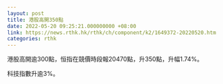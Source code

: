 ```yaml
---
layout: post
title: 港股高開350點
date: 2022-05-20 09:25:21.000000000 +08:00
link: https://news.rthk.hk/rthk/ch/component/k2/1649372-20220520.htm
categories: rthk
---
```


港股高開逾300點，恒指在競價時段報20470點，升350點，升幅1.74%。

科技指數升逾3%。

